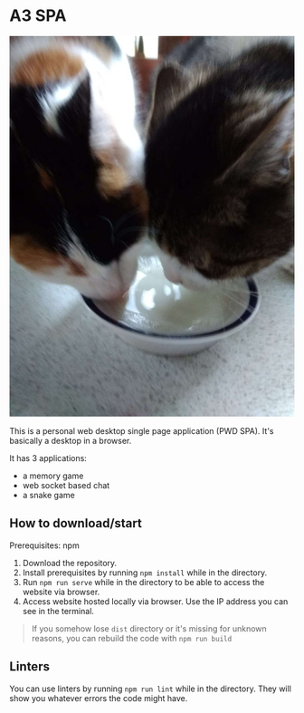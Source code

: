 # A3 SPA
![Mitch and Maya](representative_image.jpg)

This is a personal web desktop single page application (PWD SPA). It's basically a desktop in a browser. 

It has 3 applications:
- a memory game
- web socket based chat
- a snake game

## How to download/start
Prerequisites: npm

1. Download the repository.
2. Install prerequisites by running `npm install` while in the directory.
3. Run `npm run serve` while in the directory to be able to access the website via browser.
4. Access website hosted locally via browser. Use the IP address you can see in the terminal.

>If you somehow lose `dist` directory or it's missing for unknown reasons, you can rebuild the code with `npm run build`

## Linters

You can use linters by running `npm run lint` while in the directory. They will show you whatever errors the code might have.